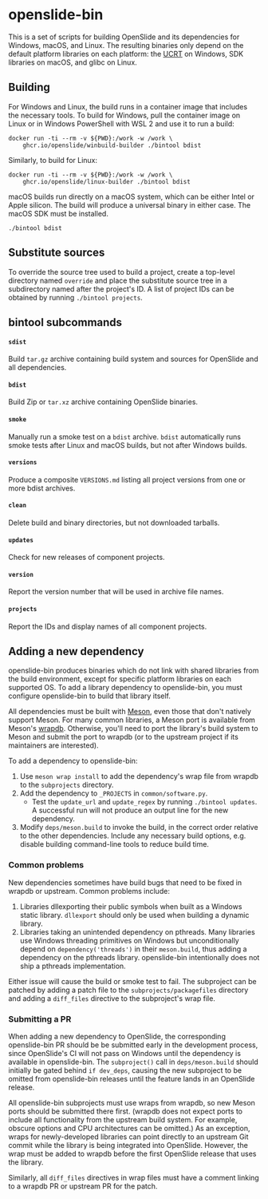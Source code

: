 # openslide-bin

This is a set of scripts for building OpenSlide and its dependencies for
Windows, macOS, and Linux.  The resulting binaries only depend on the
default platform libraries on each platform: the [UCRT][ucrt] on Windows,
SDK libraries on macOS, and glibc on Linux.

[ucrt]: https://learn.microsoft.com/en-us/cpp/windows/universal-crt-deployment?view=msvc-170

## Building

For Windows and Linux, the build runs in a container image that includes the
necessary tools.  To build for Windows, pull the container image on Linux or
in Windows PowerShell with WSL 2 and use it to run a build:

    docker run -ti --rm -v ${PWD}:/work -w /work \
        ghcr.io/openslide/winbuild-builder ./bintool bdist

Similarly, to build for Linux:

    docker run -ti --rm -v ${PWD}:/work -w /work \
        ghcr.io/openslide/linux-builder ./bintool bdist

macOS builds run directly on a macOS system, which can be either Intel or
Apple silicon.  The build will produce a universal binary in either case.
The macOS SDK must be installed.

    ./bintool bdist

## Substitute sources

To override the source tree used to build a project, create a top-level
directory named `override` and place the substitute source tree in a
subdirectory named after the project's ID.  A list of project IDs can be
obtained by running `./bintool projects`.

## bintool subcommands

#### `sdist`

Build `tar.gz` archive containing build system and sources for OpenSlide and
all dependencies.

#### `bdist`

Build Zip or `tar.xz` archive containing OpenSlide binaries.

#### `smoke`

Manually run a smoke test on a `bdist` archive.  `bdist` automatically runs
smoke tests after Linux and macOS builds, but not after Windows builds.

#### `versions`

Produce a composite `VERSIONS.md` listing all project versions from one or
more bdist archives.

#### `clean`

Delete build and binary directories, but not downloaded tarballs.

#### `updates`

Check for new releases of component projects.

#### `version`

Report the version number that will be used in archive file names.

#### `projects`

Report the IDs and display names of all component projects.

## Adding a new dependency

openslide-bin produces binaries which do not link with shared libraries from
the build environment, except for specific platform libraries on each
supported OS.  To add a library dependency to openslide-bin, you must
configure openslide-bin to build that library itself.

All dependencies must be built with [Meson][], even those that don't natively
support Meson.  For many common libraries, a Meson port is available from
Meson's [wrapdb][].  Otherwise, you'll need to port the library's build
system to Meson and submit the port to wrapdb (or to the upstream project if
its maintainers are interested).

To add a dependency to openslide-bin:

1. Use `meson wrap install` to add the dependency's wrap file from wrapdb
   to the `subprojects` directory.
2. Add the dependency to `_PROJECTS` in `common/software.py`.
   - Test the `update_url` and `update_regex` by running `./bintool updates`.
     A successful run will not produce an output line for the new dependency.
3. Modify `deps/meson.build` to invoke the build, in the correct order
   relative to the other dependencies.  Include any necessary build options,
   e.g. disable building command-line tools to reduce build time.

### Common problems

New dependencies sometimes have build bugs that need to be fixed in wrapdb
or upstream.  Common problems include:

1. Libraries dllexporting their public symbols when built as a Windows static
   library.  `dllexport` should only be used when building a dynamic library.
2. Libraries taking an unintended dependency on pthreads.  Many libraries
   use Windows threading primitives on Windows but unconditionally depend on
   `dependency('threads')` in their `meson.build`, thus adding a dependency
   on the pthreads library.  openslide-bin intentionally does not ship a
   pthreads implementation.

Either issue will cause the build or smoke test to fail.  The subproject can
be patched by adding a patch file to the `subprojects/packagefiles`
directory and adding a `diff_files` directive to the subproject's wrap file.

### Submitting a PR

When adding a new dependency to OpenSlide, the corresponding openslide-bin PR
should be be submitted early in the development process, since OpenSlide's CI
will not pass on Windows until the dependency is available in openslide-bin.
The `subproject()` call in `deps/meson.build` should initially be gated
behind `if dev_deps`, causing the new subproject to be omitted from
openslide-bin releases until the feature lands in an OpenSlide release.

All openslide-bin subprojects must use wraps from wrapdb, so new Meson ports
should be submitted there first.  (wrapdb does not expect ports to include
all functionality from the upstream build system.  For example, obscure
options and CPU architectures can be omitted.)  As an exception, wraps for
newly-developed libraries can point directly to an upstream Git commit while
the library is being integrated into OpenSlide.  However, the wrap must be
added to wrapdb before the first OpenSlide release that uses the library.

Similarly, all `diff_files` directives in wrap files must have a comment
linking to a wrapdb PR or upstream PR for the patch.

[Meson]: https://mesonbuild.com/
[wrapdb]: https://github.com/mesonbuild/wrapdb
